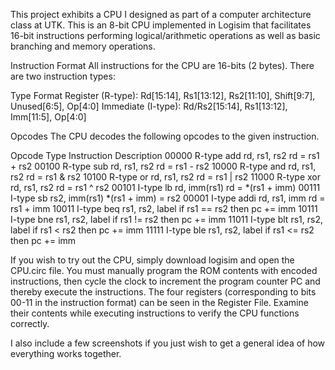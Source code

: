 This project exhibits a CPU I designed as part of a computer architecture class at UTK. This is an 8-bit CPU implemented in Logisim that facilitates 16-bit instructions performing logical/arithmetic operations as well as basic branching and memory operations.

Instruction Format
All instructions for the CPU are 16-bits (2 bytes). There are two instruction types:

Type	Format
Register (R-type):	Rd[15:14], Rs1[13:12], Rs2[11:10], Shift[9:7], Unused[6:5], Op[4:0]
Immediate (I-type):	Rd/Rs2[15:14], Rs1[13:12], Imm[11:5], Op[4:0]

Opcodes
The CPU decodes the following opcodes to the given instruction.

Opcode	Type	Instruction	Description
00000	R-type	add rd, rs1, rs2	rd = rs1 + rs2
00100	R-type	sub rd, rs1, rs2	rd = rs1 - rs2
10000	R-type	and rd, rs1, rs2	rd = rs1 & rs2
10100	R-type	or rd, rs1, rs2	rd = rs1 | rs2
11000	R-type	xor rd, rs1, rs2	rd = rs1 ^ rs2
00101	I-type	lb rd, imm(rs1)	rd = *(rs1 + imm)
00111	I-type	sb rs2, imm(rs1)	*(rs1 + imm) = rs2
00001	I-type	addi rd, rs1, imm	rd = rs1 + imm
10011	I-type	beq rs1, rs2, label	if rs1 == rs2 then pc += imm
10111	I-type	bne rs1, rs2, label	if rs1 != rs2 then pc += imm
11011	I-type	blt rs1, rs2, label	if rs1 < rs2 then pc += imm
11111	I-type	ble rs1, rs2, label	if rs1 <= rs2 then pc += imm

If you wish to try out the CPU, simply download logisim and open the CPU.circ file. You must manually program the ROM contents with encoded instructions, then cycle the clock to increment the program counter PC and thereby execute the instructions. The four registers (corresponding to bits 00-11 in the instruction format) can be seen in the Register File. Examine their contents while executing instructions to verify the CPU functions correctly.

I also include a few screenshots if you just wish to get a general idea of how everything works together.
